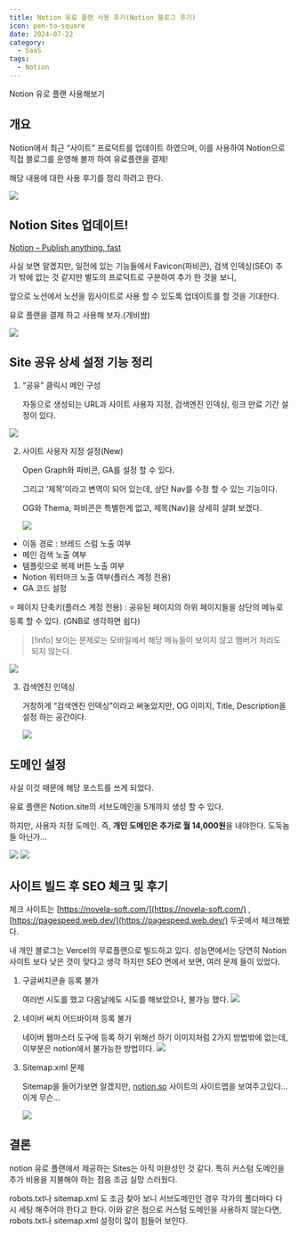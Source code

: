 ```yaml
---
title: Notion 유료 플랜 사용 후기(Notion 블로그 후기)
icon: pen-to-square
date: 2024-07-22
category:
  - SaaS
tags:
  - Notion
---
```

Notion 유로 플랜 사용해보기
<!-- more -->

## 개요

Notion에서 최근 “사이트” 프로덕트를 업데이트 하였으며, 이를 사용하여 Notion으로 직접 블로그를 운영해 볼까 하여 유료플랜을 결제!

해당 내용에 대한 사용 후기를 정리 하려고 한다.

![](./image/Pasted%20image%2020240819135337.png)


## Notion Sites 업데이트!

[Notion – Publish anything, fast](https://www.notion.so/ko-kr/product/sites)

사실 보면 알겠지만, 일전에 있는 기능들에서 Favicon(파비콘), 검색 인덱싱(SEO) 추가 밖에 없는 것 같지만 별도의 프로덕트로 구분하여 추가 한 것을 보니,

앞으로 노션에서 노션을 윕사이트로 사용 할 수 있도록 업데이트를 할 것을 기대한다.

유로 플랜을 결제 하고 사용해 보자.(개비쌈)

![](./image/Pasted%20image%2020240819135511.png)
## Site 공유 상세 설정 기능 정리

1. “공유” 클릭시 메인 구성
    
    자동으로 생성되는 URL과 사이트 사용자 지정, 검색엔진 인덱싱, 링크 만료 기간 설정이 있다.
    

![](./image/Pasted%20image%2020240819135542.png)

2. 사이트 사용자 지정 설정(New)
    
    Open Graph와 파비콘, GA를 설정 할 수 있다.
    
    그리고 ‘제목’이라고 변역이 되어 있는데, 상단 Nav를 수정 할 수 있는 기능이다.
    
    OG와 Thema, 파비콘은 특별한게 없고, 제목(Nav)을 상세히 살펴 보겠다.
    
    ![](./image/Pasted%20image%2020240819135640.png)


- 이동 경로 : 브레드 스럼 노출 여부
- 메인 검색 노출 여부
- 템플릿으로 복제 버튼 노출 여부
- Notion 워터마크 노출 여부(플러스 계정 전용)
- GA 코드 설정

⭐️ 페이지 단축키(플러스 계정 전용) : 공유된 페이지의 하위 페이지들을 상단의 메뉴로 등록 할 수 있다. (GNB로 생각하면 쉽다)

>[!info]
>보이는 문제로는 모바일에서 해당 메뉴들이 보이지 않고 햄버거 처리도 되지 않는다.


![](./image/Pasted%20image%2020240819135822.png)

3. 검색엔진 인덱싱
    
    거창하게 “검색엔진 인덱싱”이라고 써놓았지만, OG 이미지, Title, Description을 설정 하는 공간이다.
    
    ![](./image/Pasted%20image%2020240819135900.png)

## 도메인 설정

사실 이것 때문에 해당 포스트를 쓰게 되었다.

유료 플랜은 Notion.site의 서브도메인을 5개까지 생성 할 수 있다.

하지만, 사용자 지정 도메인. 즉, **개인 도메인은 추가로 월 14,000원**을 내야한다. 도둑놈들 아닌가…

![](./image/Pasted%20image%2020240819135942.png)
![](./image/Pasted%20image%2020240819140005.png)

## 사이트 빌드 후 SEO 체크 및 후기
체크 사이트는 [https://novela-soft.com/](https://novela-soft.com/) , [https://pagespeed.web.dev/](https://pagespeed.web.dev/) 두곳에서 체크해봤다.

내 개인 블로그는 Vercel의 무료플랜으로 빌드하고 있다. 성능면에서는 당연히 Notion 사이트 보다 낮은 것이 맞다고 생각 하지만 SEO 면에서 보면, 여러 문제 들이 있었다.

1. 구글써치콘솔 등록 불가
    
    여러번 시도를 했고 다음날에도 시도를 해보았으나, 불가능 했다.
    ![](./image/Pasted%20image%2020240819140237.png)

2. 네이버 써치 어드바이져 등록 불가
    
    네이버 웹마스터 도구에 등록 하기 위해선 하기 이미지처럼 2가지 방법밖에 없는데, 이부분은 notion에서 불가능한 방법이다.
    ![](./image/Pasted%20image%2020240819140333.png)

3. Sitemap.xml 문제
    
    Sitemap을 들어가보면 알겠지만, [notion.so](http://notion.so) 사이트의 사이트맵을 보여주고있다… 이게 무슨…
    
    ![](./image/Pasted%20image%2020240819140410.png)

## 결론
notion 유로 플랜에서 제공하는 Sites는 아직 미완성인 것 같다. 특히 커스텀 도메인을 추가 비용을 지불해야 하는 점음 조금 실망 스러웠다. 

robots.txt나 sitemap.xml 도 조금 찾아 보니 서브도메인인 경우 각가의 폴더마다 다시 세팅 해주어야 한다고 한다. 이와 같은 점으로 커스텀 도메인을 사용하지 않는다면, robots.txt나 sitemap.xml 설정이 많이 힘들어 보인다. 
